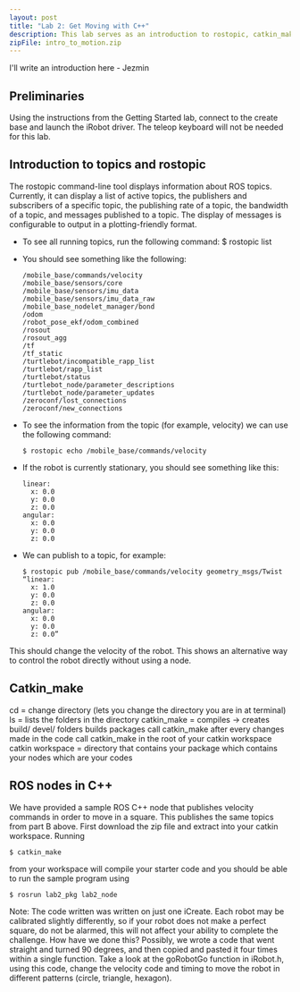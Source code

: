 ```yaml
---
layout: post
title: "Lab 2: Get Moving with C++"
description: This lab serves as an introduction to rostopic, catkin_make, ROS nodes, and a simple polygon trace motion.
zipFile: intro_to_motion.zip
---
```


I'll write an introduction here - Jezmin

Preliminaries
--------------

Using the instructions from the Getting Started lab, connect to the create base and launch the iRobot driver. The teleop keyboard will not be needed for this lab.

Introduction to topics and rostopic
-----------------

The rostopic command-line tool displays information about ROS topics. Currently, it can display a list of active topics, the publishers and subscribers of a specific topic, the publishing rate of a topic, the bandwidth of a topic, and messages published to a topic. The display of messages is configurable to output in a plotting-friendly format. 

* To see all running topics, run the following command:
    $ rostopic list

* You should see something like the following:


      /mobile_base/commands/velocity
      /mobile_base/sensors/core
      /mobile_base/sensors/imu_data
      /mobile_base/sensors/imu_data_raw
      /mobile_base_nodelet_manager/bond
      /odom
      /robot_pose_ekf/odom_combined
      /rosout
      /rosout_agg
      /tf
      /tf_static
      /turtlebot/incompatible_rapp_list
      /turtlebot/rapp_list
      /turtlebot/status
      /turtlebot_node/parameter_descriptions
      /turtlebot_node/parameter_updates
      /zeroconf/lost_connections
      /zeroconf/new_connections

* To see the information from the topic (for example, velocity) we can use the 
  following command:

      $ rostopic echo /mobile_base/commands/velocity

* If the robot is currently stationary, you should see something like this:

      linear:
        x: 0.0
        y: 0.0
        z: 0.0
      angular:
        x: 0.0
        y: 0.0
        z: 0.0

* We can publish to a topic, for example:

      $ rostopic pub /mobile_base/commands/velocity geometry_msgs/Twist “linear:
        x: 1.0
        y: 0.0
        z: 0.0
      angular:
        x: 0.0
        y: 0.0
        z: 0.0”
        
This should change the velocity of the robot. This shows an alternative way to 
  control the robot directly without using a node.

Catkin_make
-----------------

cd = change directory (lets you change the directory you are in at terminal)
ls = lists the folders in the directory
catkin_make = compiles → creates build/ devel/ folders
  builds packages
  call catkin_make after every changes made in the code
  call catkin_make in the root of your catkin workspace
catkin workspace = directory that contains your package which contains your nodes 
 which are your codes    


ROS nodes in C++
-----------------

We have provided a sample ROS C++ node that publishes velocity commands in order
 to move in a square. This publishes the same topics from part B above. First 
 download the zip file and extract into your catkin workspace. Running 

    $ catkin_make 

 from your workspace will compile your starter code and you should be able to run
 the sample program using 

    $ rosrun lab2_pkg lab2_node

 Note: The code written was written on just one iCreate. Each robot may be calibrated slightly
 differently, so if your robot does not make a perfect square, do not be alarmed,
 this will not affect your ability to complete the challenge. How have we done this? 
 Possibly, we wrote a code that went straight and turned 90 degrees, and then copied 
 and pasted it four times within a single function. Take a look at the goRobotGo 
 function in iRobot.h, using this code, change the velocity code and timing to 
 move the robot in different patterns (circle, triangle, hexagon). 
